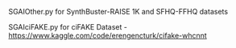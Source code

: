 SGAIOther.py for SynthBuster-RAISE 1K and SFHQ-FFHQ datasets

SGAIciFAKE.py for ciFAKE Dataset - https://www.kaggle.com/code/erengencturk/cifake-whcnnt
